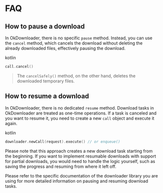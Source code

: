 
FAQ
===

How to pause a download
-----------------------

In OkDownloader, there is no specific `pause` method. Instead, you can use the `cancel` method, which cancels the download without deleting the already downloaded files, effectively pausing the download.

kotlin

```kotlin
call.cancel()
```

> The `cancelSafely()` method, on the other hand, deletes the downloaded temporary files.

How to resume a download
------------------------

In OkDownloader, there is no dedicated `resume` method. Download tasks in OkDownloader are treated as one-time operations. If a task is canceled and you want to resume it, you need to create a new `call` object and execute it again.

kotlin

```kotlin
downloader.newCall(request).execute() // or enqueue()
```

Please note that this approach creates a new download task starting from the beginning. If you want to implement resumable downloads with support for partial downloads, you would need to handle the logic yourself, such as saving the progress and resuming from where it left off.

Please refer to the specific documentation of the downloader library you are using for more detailed information on pausing and resuming download tasks.

